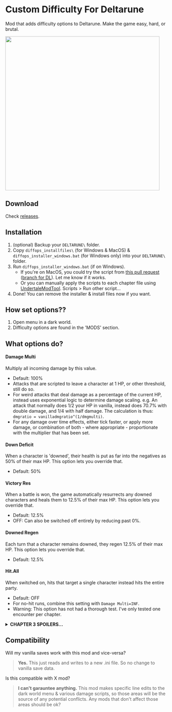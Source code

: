 # Custom Difficulty For Deltarune
Mod that adds difficulty options to Deltarune. Make the game easy, hard, or brutal.

<img src="https://github.com/user-attachments/assets/9a01549b-1ce8-4e94-ad12-e4dc05a860d4" width="480" />

## Download
Check [releases](https://github.com/Emmehehe/DifficultyOptionsForDeltarune/releases).

## Installation
1. (optional) Backup your `DELTARUNE\` folder.
2. Copy `diffops_installfiles\` (for Windows & MacOS) & `diffops_installer_windows.bat` (for Windows only) into your `DELTARUNE\` folder.
3. Run `diffops_installer_windows.bat` (if on Windows).
   - If you're on MacOS, you could try the script from [this pull request](https://github.com/Emmehehe/DifficultyOptionsForDeltarune/pull/2) ([branch for DL](https://github.com/Emmehehe/DifficultyOptionsForDeltarune/tree/add-installer-for-macos)). Let me know if it works.
   - Or you can manually apply the scripts to each chapter file using [UndertaleModTool](https://github.com/UnderminersTeam/UndertaleModTool/releases). Scripts > Run other script...
4. Done! You can remove the installer & install files now if you want.

## How set options??
1. Open menu in a dark world.
2. Difficulty options are found in the 'MODS' section.

## What options do?
#### Damage Multi
Multiply all incoming damage by this value.
- Default: 100%
- Attacks that are scripted to leave a character at 1 HP, or other threshold, still do so.
- For weird attacks that deal damage as a percentage of the current HP, instead uses exponential logic to determine damage scaling. e.g. An attack that normally does 1/2 your HP in vanilla, instead does 70.7% with double damage, and 1/4 with half damage. The calculation is thus: `dmgratio = vanilladmgratio^(1/dmgmulti)`.
- For any damage over time effects, either tick faster, or apply more damage, or combination of both - where appropriate - proportionate with the multiplier that has been set.

#### Down Deficit
When a character is 'downed', their health is put as far into the negatives as 50% of their max HP. This option lets you override that. 
- Default: 50%

#### Victory Res
When a battle is won, the game automatically resurrects any downed characters and heals them to 12.5% of their max HP. This option lets you override that.
- Default: 12.5%
- OFF: Can also be switched off entirely by reducing past 0%.

#### Downed Regen
Each turn that a character remains downed, they regen 12.5% of their max HP. This option lets you override that.
- Default: 12.5%

#### Hit.All
When switched on, hits that target a single character instead hits the entire party. 
- Default: OFF
- For no-hit runs, combine this setting with `Damage Multi=INF`.
- Warning: This option has not had a thorough test. I've only tested one encounter per chapter.

<details> 
  <summary><strong>CHAPTER 3 SPOILERS...</strong></summary>

  > #### Gameboard Dmg X
  > Multiplier for the damage in the chapter 3 game boards.
  > - Only shows up in the menu in chapter 3.
  > - Default: INHERIT
  > - INHERIT - Can also be set to inherit from the 'Damage Multi' setting by reducing past 0%.
  > - Attacks that are scripted to leave a character at 1 HP, or other threshold, still do so.
</details>

## Compatibility
Will my vanilla saves work with this mod and vice-versa?
> **Yes.**
> This just reads and writes to a new .ini file. So no change to vanilla save data.

Is this compatible with X mod?
> **I can't garauntee anything.** This mod makes specific line edits to the dark world menu & various damage scripts, so those areas will be the source of any potential conflicts. Any mods that don't affect those areas should be ok?
